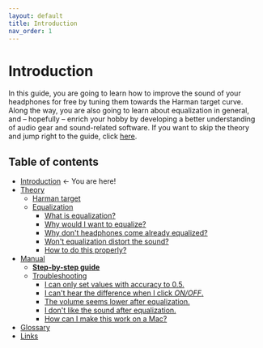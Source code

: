 ```yaml
---
layout: default
title: Introduction
nav_order: 1
---
```


# Introduction

In this guide, you are going to learn how to improve the sound of your headphones for free by tuning them towards the Harman target curve. Along the way, you are also going to learn about equalization in general, and – hopefully – enrich your hobby by developing a better understanding of audio gear and sound-related software. If you want to skip the theory and jump right to the guide, click [here](https://komunikacjatechnicznavistula.github.io/kacper-bojakowski/manual/step-by-step-guide/).

## Table of contents

* <a style="pointer-events: none;" href="https://komunikacjatechnicznavistula.github.io/kacper-bojakowski/#introduction" alt="Introduction">Introduction</a> ← You are here!
* [Theory](https://komunikacjatechnicznavistula.github.io/kacper-bojakowski/theory/#theory)
    * [Harman target]()
    * [Equalization]()
       * [What is equalization?]()
       * [Why would I want to equalize?]()
       * [Why don't headphones come already equalized?]()
       * [Won't equalization distort the sound?]()
       * [How to do this properly?]()
* [Manual]()
    * [**Step-by-step guide**](https://komunikacjatechnicznavistula.github.io/kacper-bojakowski/manual/step-by-step-guide/)
    * [Troubleshooting](https://komunikacjatechnicznavistula.github.io/kacper-bojakowski/manual/troubleshooting/)
       * [I can only set values with accuracy to 0.5.]()
       * [I can't hear the difference when I click *ON/OFF*.]()
       * [The volume seems lower after equalization.]()
       * [I don't like the sound after equalization.]()
       * [How can I make this work on a Mac?]()
* [Glossary](https://komunikacjatechnicznavistula.github.io/kacper-bojakowski/glossary/)
* [Links](https://komunikacjatechnicznavistula.github.io/kacper-bojakowski/links/)
